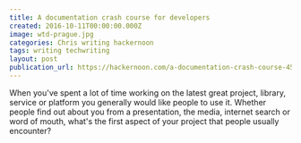 ```yaml
---
title: A documentation crash course for developers
created: 2016-10-11T00:00:00.000Z
image: wtd-prague.jpg
categories: Chris writing hackernoon
tags: writing techwriting
layout: post
publication_url: https://hackernoon.com/a-documentation-crash-course-45006a85c15c#.8kqz1lau4
---
```


When you've spent a lot of time working on the latest great project, library, service or platform you generally would like people to use it. Whether people find out about you from a presentation, the media, internet search or word of mouth, what's the first aspect of your project that people usually encounter?
